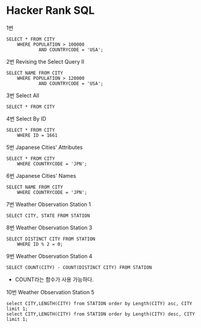 # Hacker Rank SQL



1번

```
SELECT * FROM CITY
    WHERE POPULATION > 100000
            AND COUNTRYCODE = 'USA';
```

2번 Revising the Select Query II

```
SELECT NAME FROM CITY
    WHERE POPULATION > 120000
            AND COUNTRYCODE = 'USA';
```

3번 Select All

```
SELECT * FROM CITY
```

4번 Select By ID

```
SELECT * FROM CITY
    WHERE ID = 1661
```

5번 Japanese Cities' Attributes

```
SELECT * FROM CITY
    WHERE COUNTRYCODE = 'JPN';
```

6번 Japanese Cities' Names

```
SELECT NAME FROM CITY
    WHERE COUNTRYCODE = 'JPN';
```

7번 Weather Observation Station 1

```
SELECT CITY, STATE FROM STATION
```

8번 Weather Observation Station 3

```
SELECT DISTINCT CITY FROM STATION
    WHERE ID % 2 = 0;
```

9번 Weather Observation Station 4

```
SELECT COUNT(CITY) - COUNT(DISTINCT CITY) FROM STATION
```

* COUNT라는 함수가 사용 가능하다.

10번 Weather Observation Station 5

```
select CITY,LENGTH(CITY) from STATION order by Length(CITY) asc, CITY limit 1; 
select CITY,LENGTH(CITY) from STATION order by Length(CITY) desc, CITY limit 1; 
```

